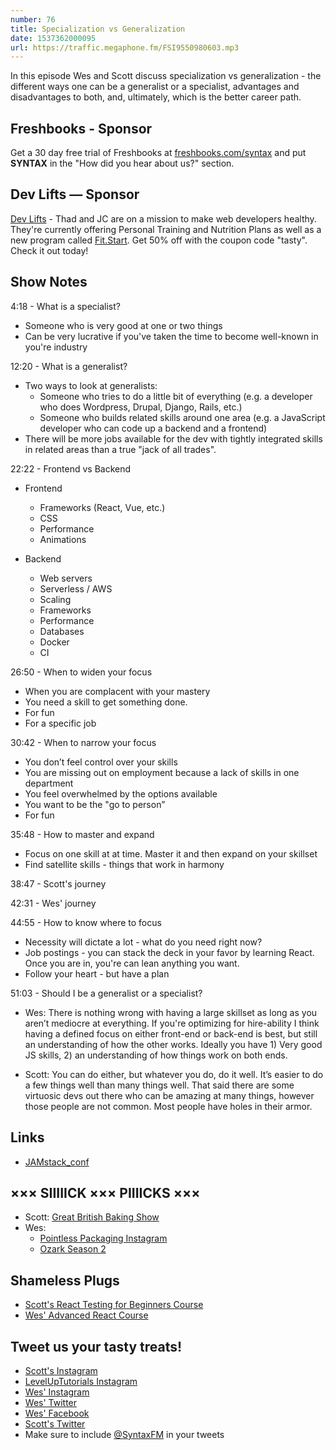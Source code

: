 ```yaml
---
number: 76
title: Specialization vs Generalization
date: 1537362000095
url: https://traffic.megaphone.fm/FSI9550980603.mp3
---
```


In this episode Wes and Scott discuss specialization vs generalization - the different ways one can be a generalist or a specialist, advantages and disadvantages to both, and, ultimately, which is the better career path.

## Freshbooks - Sponsor

Get a 30 day free trial of Freshbooks at [freshbooks.com/syntax](https://freshbooks.com/syntax) and put **SYNTAX** in the "How did you hear about us?" section.

## Dev Lifts — Sponsor

[Dev Lifts](https://devlifts.io/) - Thad and JC are on a mission to make web developers healthy. They're currently offering Personal Training and Nutrition Plans as well as a new program called [Fit.Start](https://devlifts.io/join/fitstart-lean). Get 50% off with the coupon code "tasty". Check it out today!

## Show Notes

4:18 - What is a specialist?

* Someone who is very good at one or two things
* Can be very lucrative if you've taken the time to become well-known in you're industry

12:20 - What is a generalist?

* Two ways to look at generalists:
  * Someone who tries to do a little bit of everything (e.g. a developer who does Wordpress, Drupal, Django, Rails, etc.)
  * Someone who builds related skills around one area (e.g. a JavaScript developer who can code up a backend and a frontend)
* There will be more jobs available for the dev with tightly integrated skills in related areas than a true "jack of all trades".

22:22 - Frontend vs Backend

* Frontend
  * Frameworks (React, Vue, etc.)
  * CSS
  * Performance
  * Animations

* Backend
  * Web servers
  * Serverless / AWS
  * Scaling
  * Frameworks
  * Performance
  * Databases
  * Docker
  * CI

26:50 - When to widen your focus

* When you are complacent with your mastery
* You need a skill to get something done.
* For fun
* For a specific job

30:42 - When to narrow your focus

* You don’t feel control over your skills
* You are missing out on employment because a lack of skills in one department
* You feel overwhelmed by the options available
* You want to be the "go to person”
* For fun

35:48 - How to master and expand

* Focus on one skill at at time. Master it and then expand on your skillset
* Find satellite skills - things that work in harmony

38:47 - Scott's journey

42:31 - Wes' journey

44:55 - How to know where to focus

* Necessity will dictate a lot - what do you need right now?
* Job postings - you can stack the deck in your favor by learning React. Once you are in, you're can lean anything you want.
* Follow your heart - but have a plan

51:03 - Should I be a generalist or a specialist?

* Wes: There is nothing wrong with having a large skillset as long as you aren’t mediocre at everything. If you're optimizing for hire-ability I think having a defined focus on either front-end or back-end is best, but still an understanding of how the other works. Ideally you have 1) Very good JS skills, 2) an understanding of how things work on both ends.

* Scott: You can do either, but whatever you do, do it well. It’s easier to do a few things well than many things well. That said there are some virtuosic devs out there who can be amazing at many things, however those people are not common. Most people have holes in their armor.

## Links

* [JAMstack_conf](https://jamstackconf.com/)

## ××× SIIIIICK ××× PIIIICKS ×××

* Scott: [Great British Baking Show](https://www.pbs.org/show/great-british-baking-show/)
* Wes:
  * [Pointless Packaging Instagram](https://instagram.com/pointless_packaging)
  * [Ozark Season 2](https://www.netflix.com/title/80117552)

## Shameless Plugs

* [Scott's React Testing for Beginners Course](https://LevelUpTutorials.com/pro)
* [Wes' Advanced React Course](https://wesbos.com/courses)

## Tweet us your tasty treats!

* [Scott's Instagram](https://www.instagram.com/stolinski/)
* [LevelUpTutorials Instagram](https://www.instagram.com/LevelUpTutorials/)
* [Wes' Instagram](https://www.instagram.com/wesbos/)
* [Wes' Twitter](https://twitter.com/wesbos)
* [Wes' Facebook](https://www.facebook.com/wesbos.developer)
* [Scott's Twitter](https://twitter.com/stolinski)
* Make sure to include [@SyntaxFM](https://twitter.com/SyntaxFM) in your tweets
